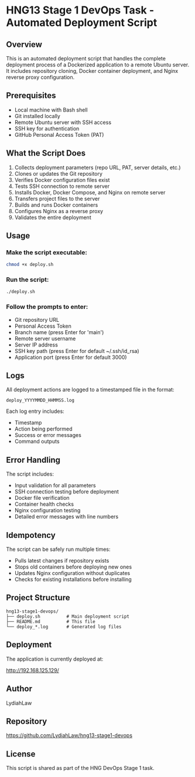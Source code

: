 # HNG13 Stage 1 DevOps Task - Automated Deployment Script

## Overview
This is an automated deployment script that handles the complete deployment process of a Dockerized application to a remote Ubuntu server. It includes repository cloning, Docker container deployment, and Nginx reverse proxy configuration.

## Prerequisites
- Local machine with Bash shell
- Git installed locally
- Remote Ubuntu server with SSH access
- SSH key for authentication
- GitHub Personal Access Token (PAT)

## What the Script Does
1. Collects deployment parameters (repo URL, PAT, server details, etc.)
2. Clones or updates the Git repository
3. Verifies Docker configuration files exist
4. Tests SSH connection to remote server
5. Installs Docker, Docker Compose, and Nginx on remote server
6. Transfers project files to the server
7. Builds and runs Docker containers
8. Configures Nginx as a reverse proxy
9. Validates the entire deployment

## Usage

### Make the script executable:
```bash
chmod +x deploy.sh
```

### Run the script:
```bash
./deploy.sh
```

### Follow the prompts to enter:
- Git repository URL
- Personal Access Token
- Branch name (press Enter for 'main')
- Remote server username
- Server IP address
- SSH key path (press Enter for default ~/.ssh/id_rsa)
- Application port (press Enter for default 3000)

## Logs
All deployment actions are logged to a timestamped file in the format:
```
deploy_YYYYMMDD_HHMMSS.log
```

Each log entry includes:
- Timestamp
- Action being performed
- Success or error messages
- Command outputs

## Error Handling
The script includes:
- Input validation for all parameters
- SSH connection testing before deployment
- Docker file verification
- Container health checks
- Nginx configuration testing
- Detailed error messages with line numbers

## Idempotency
The script can be safely run multiple times:
- Pulls latest changes if repository exists
- Stops old containers before deploying new ones
- Updates Nginx configuration without duplicates
- Checks for existing installations before installing

## Project Structure
```
hng13-stage1-devops/
├── deploy.sh          # Main deployment script
├── README.md          # This file
└── deploy_*.log       # Generated log files
```
## Deployment

The application is currently deployed at:

http://192.168.125.129/

## Author
LydiahLaw

## Repository
https://github.com/LydiahLaw/hng13-stage1-devops

## License
This script is shared as part of the HNG DevOps Stage 1 task.
